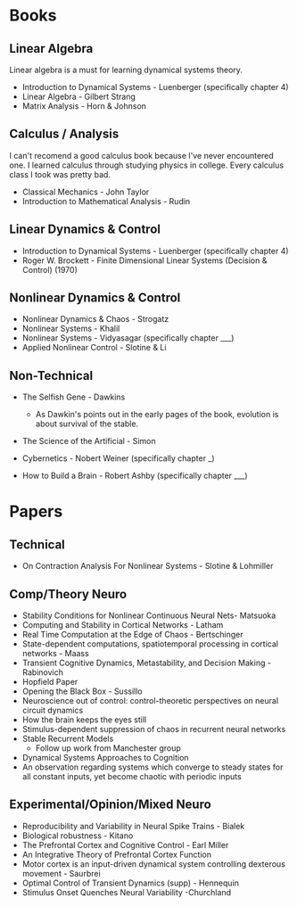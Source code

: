 # Books

## Linear Algebra 

Linear algebra is a must for learning dynamical systems theory.

* Introduction to Dynamical Systems - Luenberger (specifically chapter 4)
* Linear Algebra - Gilbert Strang 
* Matrix Analysis - Horn & Johnson

## Calculus / Analysis
I can't recomend a good calculus book because I've never encountered one. I learned calculus through studying physics in college. Every calculus class I took was pretty bad. 

* Classical Mechanics - John Taylor
* Introduction to Mathematical Analysis - Rudin

## Linear Dynamics & Control

* Introduction to Dynamical Systems - Luenberger (specifically chapter 4)
* Roger W. Brockett - Finite Dimensional Linear Systems (Decision & Control) (1970)

## Nonlinear Dynamics & Control

* Nonlinear Dynamics & Chaos - Strogatz
* Nonlinear Systems - Khalil
* Nonlinear Systems - Vidyasagar (specifically chapter ___)
* Applied Nonlinear Control - Slotine & Li 

## Non-Technical  

* The Selfish Gene - Dawkins 
  * As Dawkin's points out in the early pages of the book, evolution is about survival of the stable. 

* The Science of the Artificial - Simon

* Cybernetics - Nobert Weiner (specifically chapter _)

* How to Build a Brain - Robert Ashby (specifically chapter ___)

# Papers

## Technical
* On Contraction Analysis For Nonlinear Systems - Slotine & Lohmiller 

## Comp/Theory Neuro
* Stability Conditions for Nonlinear Continuous Neural Nets- Matsuoka
* Computing and Stability in Cortical Networks - Latham
* Real Time Computation at the Edge of Chaos - Bertschinger
* State-dependent computations, spatiotemporal processing in cortical networks - Maass
* Transient Cognitive Dynamics, Metastability, and Decision Making - Rabinovich
* Hopfield Paper
* Opening the Black Box - Sussillo 
* Neuroscience out of control: control-theoretic perspectives on neural circuit dynamics
* How the brain keeps the eyes still
* Stimulus-dependent suppression of chaos in recurrent neural networks
* Stable Recurrent Models
    * Follow up work from Manchester group
* Dynamical Systems Approaches to Cognition
* An observation regarding systems which converge to steady states for all constant inputs, yet become chaotic with periodic inputs

## Experimental/Opinion/Mixed Neuro
* Reproducibility and Variability in Neural Spike Trains - Bialek
* Biological robustness - Kitano
* The Prefrontal Cortex and Cognitive Control - Earl Miller
* An Integrative Theory of Prefrontal Cortex Function
* Motor cortex is an input-driven dynamical system controlling dexterous movement - Saurbrei
* Optimal Control of Transient Dynamics (supp) - Hennequin
* Stimulus Onset Quenches Neural Variability -Churchland







